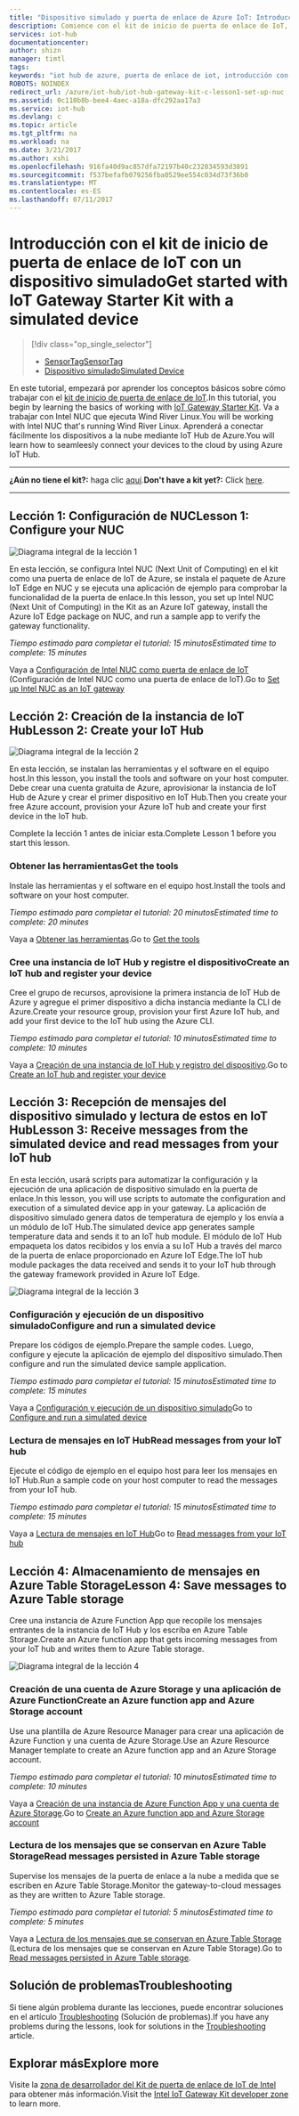 ```yaml
---
title: "Dispositivo simulado y puerta de enlace de Azure IoT: Introducción | Microsoft Docs"
description: Comience con el kit de inicio de puerta de enlace de IoT, cree la instancia de IoT Hub de Azure y conecte la puerta de enlace a la instancia de IoT Hub
services: iot-hub
documentationcenter: 
author: shizn
manager: timtl
tags: 
keywords: "iot hub de azure, puerta de enlace de iot, introducción con internet de las cosas, kit de herramientas de iot"
ROBOTS: NOINDEX
redirect_url: /azure/iot-hub/iot-hub-gateway-kit-c-lesson1-set-up-nuc
ms.assetid: 0c110b8b-bee4-4aec-a18a-dfc292aa17a3
ms.service: iot-hub
ms.devlang: c
ms.topic: article
ms.tgt_pltfrm: na
ms.workload: na
ms.date: 3/21/2017
ms.author: xshi
ms.openlocfilehash: 916fa40d9ac857dfa72197b40c232834593d3891
ms.sourcegitcommit: f537befafb079256fba0529ee554c034d73f36b0
ms.translationtype: MT
ms.contentlocale: es-ES
ms.lasthandoff: 07/11/2017
---
```

# <a name="get-started-with-iot-gateway-starter-kit-with-a-simulated-device"></a><span data-ttu-id="cd933-104">Introducción con el kit de inicio de puerta de enlace de IoT con un dispositivo simulado</span><span class="sxs-lookup"><span data-stu-id="cd933-104">Get started with IoT Gateway Starter Kit with a simulated device</span></span>

> [!div class="op_single_selector"]
> * [<span data-ttu-id="cd933-105">SensorTag</span><span class="sxs-lookup"><span data-stu-id="cd933-105">SensorTag</span></span>](iot-hub-gateway-kit-c-get-started.md)
> * [<span data-ttu-id="cd933-106">Dispositivo simulado</span><span class="sxs-lookup"><span data-stu-id="cd933-106">Simulated Device</span></span>](iot-hub-gateway-kit-c-sim-get-started.md)

<span data-ttu-id="cd933-107">En este tutorial, empezará por aprender los conceptos básicos sobre cómo trabajar con el [kit de inicio de puerta de enlace de IoT](https://aka.ms/gateway-kit).</span><span class="sxs-lookup"><span data-stu-id="cd933-107">In this tutorial, you begin by learning the basics of working with [IoT Gateway Starter Kit](https://aka.ms/gateway-kit).</span></span> <span data-ttu-id="cd933-108">Va a trabajar con Intel NUC que ejecuta Wind River Linux.</span><span class="sxs-lookup"><span data-stu-id="cd933-108">You will be working with Intel NUC that's running Wind River Linux.</span></span> <span data-ttu-id="cd933-109">Aprenderá a conectar fácilmente los dispositivos a la nube mediante IoT Hub de Azure.</span><span class="sxs-lookup"><span data-stu-id="cd933-109">You will learn how to seamleesly connect your devices to the cloud by using Azure IoT Hub.</span></span>

***
<span data-ttu-id="cd933-110">**¿Aún no tiene el kit?:** haga clic [aquí](https://aka.ms/gateway-kit).</span><span class="sxs-lookup"><span data-stu-id="cd933-110">**Don't have a kit yet?:** Click [here](https://aka.ms/gateway-kit).</span></span>
***

## <a name="lesson-1-configure-your-nuc"></a><span data-ttu-id="cd933-111">Lección 1: Configuración de NUC</span><span class="sxs-lookup"><span data-stu-id="cd933-111">Lesson 1: Configure your NUC</span></span>
![Diagrama integral de la lección 1](media/iot-hub-gateway-kit-lessons/e2e-sim-Lesson1.png)

<span data-ttu-id="cd933-113">En esta lección, se configura Intel NUC (Next Unit of Computing) en el kit como una puerta de enlace de IoT de Azure, se instala el paquete de Azure IoT Edge en NUC y se ejecuta una aplicación de ejemplo para comprobar la funcionalidad de la puerta de enlace.</span><span class="sxs-lookup"><span data-stu-id="cd933-113">In this lesson, you set up Intel NUC (Next Unit of Computing) in the Kit as an Azure IoT gateway, install the Azure IoT Edge package on NUC, and run a sample app to verify the gateway functionality.</span></span>

<span data-ttu-id="cd933-114">*Tiempo estimado para completar el tutorial: 15 minutos*</span><span class="sxs-lookup"><span data-stu-id="cd933-114">*Estimated time to complete: 15 minutes*</span></span>

<span data-ttu-id="cd933-115">Vaya a [Configuración de Intel NUC como puerta de enlace de IoT](iot-hub-gateway-kit-c-sim-lesson1-set-up-nuc.md) (Configuración de Intel NUC como una puerta de enlace de IoT).</span><span class="sxs-lookup"><span data-stu-id="cd933-115">Go to [Set up Intel NUC as an IoT gateway](iot-hub-gateway-kit-c-sim-lesson1-set-up-nuc.md)</span></span>

## <a name="lesson-2-create-your-iot-hub"></a><span data-ttu-id="cd933-116">Lección 2: Creación de la instancia de IoT Hub</span><span class="sxs-lookup"><span data-stu-id="cd933-116">Lesson 2: Create your IoT Hub</span></span>
![Diagrama integral de la lección 2](media/iot-hub-gateway-kit-lessons/e2e-sim-Lesson2.png)

<span data-ttu-id="cd933-118">En esta lección, se instalan las herramientas y el software en el equipo host.</span><span class="sxs-lookup"><span data-stu-id="cd933-118">In this lesson, you install the tools and software on your host computer.</span></span> <span data-ttu-id="cd933-119">Debe crear una cuenta gratuita de Azure, aprovisionar la instancia de IoT Hub de Azure y crear el primer dispositivo en IoT Hub.</span><span class="sxs-lookup"><span data-stu-id="cd933-119">Then you create your free Azure account, provision your Azure IoT hub and create your first device in the IoT hub.</span></span>

<span data-ttu-id="cd933-120">Complete la lección 1 antes de iniciar esta.</span><span class="sxs-lookup"><span data-stu-id="cd933-120">Complete Lesson 1 before you start this lesson.</span></span>

### <a name="get-the-tools"></a><span data-ttu-id="cd933-121">Obtener las herramientas</span><span class="sxs-lookup"><span data-stu-id="cd933-121">Get the tools</span></span>
<span data-ttu-id="cd933-122">Instale las herramientas y el software en el equipo host.</span><span class="sxs-lookup"><span data-stu-id="cd933-122">Install the tools and software on your host computer.</span></span>

<span data-ttu-id="cd933-123">*Tiempo estimado para completar el tutorial: 20 minutos*</span><span class="sxs-lookup"><span data-stu-id="cd933-123">*Estimated time to complete: 20 minutes*</span></span>

<span data-ttu-id="cd933-124">Vaya a [Obtener las herramientas](iot-hub-gateway-kit-c-sim-lesson2-get-the-tools-win32.md).</span><span class="sxs-lookup"><span data-stu-id="cd933-124">Go to [Get the tools](iot-hub-gateway-kit-c-sim-lesson2-get-the-tools-win32.md)</span></span>

### <a name="create-an-iot-hub-and-register-your-device"></a><span data-ttu-id="cd933-125">Cree una instancia de IoT Hub y registre el dispositivo</span><span class="sxs-lookup"><span data-stu-id="cd933-125">Create an IoT hub and register your device</span></span>
<span data-ttu-id="cd933-126">Cree el grupo de recursos, aprovisione la primera instancia de IoT Hub de Azure y agregue el primer dispositivo a dicha instancia mediante la CLI de Azure.</span><span class="sxs-lookup"><span data-stu-id="cd933-126">Create your resource group, provision your first Azure IoT hub, and add your first device to the IoT hub using the Azure CLI.</span></span>

<span data-ttu-id="cd933-127">*Tiempo estimado para completar el tutorial: 10 minutos*</span><span class="sxs-lookup"><span data-stu-id="cd933-127">*Estimated time to complete: 10 minutes*</span></span>

<span data-ttu-id="cd933-128">Vaya a [Creación de una instancia de IoT Hub y registro del dispositivo](iot-hub-gateway-kit-c-sim-lesson2-register-device.md).</span><span class="sxs-lookup"><span data-stu-id="cd933-128">Go to [Create an IoT hub and register your device](iot-hub-gateway-kit-c-sim-lesson2-register-device.md)</span></span>

## <a name="lesson-3-receive-messages-from-the-simulated-device-and-read-messages-from-your-iot-hub"></a><span data-ttu-id="cd933-129">Lección 3: Recepción de mensajes del dispositivo simulado y lectura de estos en IoT Hub</span><span class="sxs-lookup"><span data-stu-id="cd933-129">Lesson 3: Receive messages from the simulated device and read messages from your IoT hub</span></span>
<span data-ttu-id="cd933-130">En esta lección, usará scripts para automatizar la configuración y la ejecución de una aplicación de dispositivo simulado en la puerta de enlace.</span><span class="sxs-lookup"><span data-stu-id="cd933-130">In this lesson, you will use scripts to automate the configuration and execution of a simulated device app in your gateway.</span></span> <span data-ttu-id="cd933-131">La aplicación de dispositivo simulado genera datos de temperatura de ejemplo y los envía a un módulo de IoT Hub.</span><span class="sxs-lookup"><span data-stu-id="cd933-131">The simulated device app generates sample temperature data and sends it to an IoT hub module.</span></span> <span data-ttu-id="cd933-132">El módulo de IoT Hub empaqueta los datos recibidos y los envía a su IoT Hub a través del marco de la puerta de enlace proporcionado en Azure IoT Edge.</span><span class="sxs-lookup"><span data-stu-id="cd933-132">The IoT hub module packages the data received and sends it to your IoT hub through the gateway framework provided in Azure IoT Edge.</span></span>

![Diagrama integral de la lección 3](media/iot-hub-gateway-kit-lessons/e2e-sim-Lesson3.png)

### <a name="configure-and-run-a-simulated-device"></a><span data-ttu-id="cd933-134">Configuración y ejecución de un dispositivo simulado</span><span class="sxs-lookup"><span data-stu-id="cd933-134">Configure and run a simulated device</span></span>
<span data-ttu-id="cd933-135">Prepare los códigos de ejemplo.</span><span class="sxs-lookup"><span data-stu-id="cd933-135">Prepare the sample codes.</span></span> <span data-ttu-id="cd933-136">Luego, configure y ejecute la aplicación de ejemplo del dispositivo simulado.</span><span class="sxs-lookup"><span data-stu-id="cd933-136">Then configure and run the simulated device sample application.</span></span>

<span data-ttu-id="cd933-137">*Tiempo estimado para completar el tutorial: 15 minutos*</span><span class="sxs-lookup"><span data-stu-id="cd933-137">*Estimated time to complete: 15 minutes*</span></span>

<span data-ttu-id="cd933-138">Vaya a [Configuración y ejecución de un dispositivo simulado](iot-hub-gateway-kit-c-sim-lesson3-configure-simulated-device-app.md)</span><span class="sxs-lookup"><span data-stu-id="cd933-138">Go to [Configure and run a simulated device](iot-hub-gateway-kit-c-sim-lesson3-configure-simulated-device-app.md)</span></span>

### <a name="read-messages-from-your-iot-hub"></a><span data-ttu-id="cd933-139">Lectura de mensajes en IoT Hub</span><span class="sxs-lookup"><span data-stu-id="cd933-139">Read messages from your IoT hub</span></span>
<span data-ttu-id="cd933-140">Ejecute el código de ejemplo en el equipo host para leer los mensajes en IoT Hub.</span><span class="sxs-lookup"><span data-stu-id="cd933-140">Run a sample code on your host computer to read the messages from your IoT hub.</span></span>

<span data-ttu-id="cd933-141">*Tiempo estimado para completar el tutorial: 15 minutos*</span><span class="sxs-lookup"><span data-stu-id="cd933-141">*Estimated time to complete: 15 minutes*</span></span>

<span data-ttu-id="cd933-142">Vaya a [Lectura de mensajes en IoT Hub](iot-hub-gateway-kit-c-sim-lesson3-read-messages-from-hub.md)</span><span class="sxs-lookup"><span data-stu-id="cd933-142">Go to [Read messages from your IoT hub](iot-hub-gateway-kit-c-sim-lesson3-read-messages-from-hub.md)</span></span>

## <a name="lesson-4-save-messages-to-azure-table-storage"></a><span data-ttu-id="cd933-143">Lección 4: Almacenamiento de mensajes en Azure Table Storage</span><span class="sxs-lookup"><span data-stu-id="cd933-143">Lesson 4: Save messages to Azure Table storage</span></span>
<span data-ttu-id="cd933-144">Cree una instancia de Azure Function App que recopile los mensajes entrantes de la instancia de IoT Hub y los escriba en Azure Table Storage.</span><span class="sxs-lookup"><span data-stu-id="cd933-144">Create an Azure function app that gets incoming messages from your IoT hub and writes them to Azure Table storage.</span></span>

![Diagrama integral de la lección 4](media/iot-hub-gateway-kit-lessons/e2e-sim-Lesson4.png)

### <a name="create-an-azure-function-app-and-azure-storage-account"></a><span data-ttu-id="cd933-146">Creación de una cuenta de Azure Storage y una aplicación de Azure Function</span><span class="sxs-lookup"><span data-stu-id="cd933-146">Create an Azure function app and Azure Storage account</span></span>
<span data-ttu-id="cd933-147">Use una plantilla de Azure Resource Manager para crear una aplicación de Azure Function y una cuenta de Azure Storage.</span><span class="sxs-lookup"><span data-stu-id="cd933-147">Use an Azure Resource Manager template to create an Azure function app and an Azure Storage account.</span></span>

<span data-ttu-id="cd933-148">*Tiempo estimado para completar el tutorial: 10 minutos*</span><span class="sxs-lookup"><span data-stu-id="cd933-148">*Estimated time to complete: 10 minutes*</span></span>

<span data-ttu-id="cd933-149">Vaya a [Creación de una instancia de Azure Function App y una cuenta de Azure Storage](iot-hub-gateway-kit-c-sim-lesson4-deploy-resource-manager-template.md).</span><span class="sxs-lookup"><span data-stu-id="cd933-149">Go to [Create an Azure function app and Azure Storage account](iot-hub-gateway-kit-c-sim-lesson4-deploy-resource-manager-template.md)</span></span>

### <a name="read-messages-persisted-in-azure-table-storage"></a><span data-ttu-id="cd933-150">Lectura de los mensajes que se conservan en Azure Table Storage</span><span class="sxs-lookup"><span data-stu-id="cd933-150">Read messages persisted in Azure Table storage</span></span>
<span data-ttu-id="cd933-151">Supervise los mensajes de la puerta de enlace a la nube a medida que se escriben en Azure Table Storage.</span><span class="sxs-lookup"><span data-stu-id="cd933-151">Monitor the gateway-to-cloud messages as they are written to Azure Table storage.</span></span>

<span data-ttu-id="cd933-152">*Tiempo estimado para completar el tutorial: 5 minutos*</span><span class="sxs-lookup"><span data-stu-id="cd933-152">*Estimated time to complete: 5 minutes*</span></span>

<span data-ttu-id="cd933-153">Vaya a [Lectura de los mensajes que se conservan en Azure Table Storage](iot-hub-gateway-kit-c-sim-lesson4-read-table-storage.md) (Lectura de los mensajes que se conservan en Azure Table Storage).</span><span class="sxs-lookup"><span data-stu-id="cd933-153">Go to [Read messages persisted in Azure Table storage](iot-hub-gateway-kit-c-sim-lesson4-read-table-storage.md).</span></span>

## <a name="troubleshooting"></a><span data-ttu-id="cd933-154">Solución de problemas</span><span class="sxs-lookup"><span data-stu-id="cd933-154">Troubleshooting</span></span>
<span data-ttu-id="cd933-155">Si tiene algún problema durante las lecciones, puede encontrar soluciones en el artículo [Troubleshooting](iot-hub-gateway-kit-c-sim-troubleshooting.md) (Solución de problemas).</span><span class="sxs-lookup"><span data-stu-id="cd933-155">If you have any problems during the lessons, look for solutions in the [Troubleshooting](iot-hub-gateway-kit-c-sim-troubleshooting.md) article.</span></span>

## <a name="explore-more"></a><span data-ttu-id="cd933-156">Explorar más</span><span class="sxs-lookup"><span data-stu-id="cd933-156">Explore more</span></span>
<span data-ttu-id="cd933-157">Visite la [zona de desarrollador del Kit de puerta de enlace de IoT de Intel](https://software.intel.com/en-us/iot/hardware/gateways/dev-kit) para obtener más información.</span><span class="sxs-lookup"><span data-stu-id="cd933-157">Visit the [Intel IoT Gateway Kit developer zone](https://software.intel.com/en-us/iot/hardware/gateways/dev-kit) to learn more.</span></span>